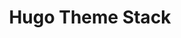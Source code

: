 ---
layout: home

title: Hugo Theme Stack
titleTemplate: Card-style Hugo theme designed for bloggers

hero:
  name: Hugo Theme Stack
  text: Card-style theme designed for bloggers
  actions:
    - theme: brand
      text: Get Started
      link: /guide/getting-started
    - theme: alt
      text: View Demo
      link: https://stack.jimmycai.com
    - theme: alt
      text: View on GitHub
      link: https://github.com/CaiJimmy/hugo-theme-stack

features:
  - title: No CSS and JavaScript framework
    details: Keep your site lightweight and fast. All the styles are written in SCSS and the scripts are written in vanilla JavaScript.
  - title: Dark mode
    details: Dark mode is supported by default. It will be automatically enabled when the system is in dark mode.
  - title: Multilingual mode and RTL support
    details: Support for multiple languages and right-to-left languages out of the box. No need to worry about i18n.
  - title: A set of useful features
    details: Table of contents, local search, code highlighting, image zooming, and more.
---